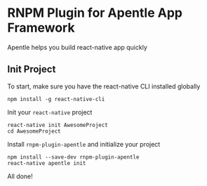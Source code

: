 # RNPM Plugin for Apentle App Framework

Apentle helps you build react-native app quickly

## Init Project

To start, make sure you have the react-native CLI installed globally
```
npm install -g react-native-cli
```

Init your `react-native` project
```
react-native init AwesomeProject
cd AwesomeProject
```

Install `rnpm-plugin-apentle` and initialize your project
```
npm install --save-dev rnpm-plugin-apentle
react-native apentle init
```

All done!
